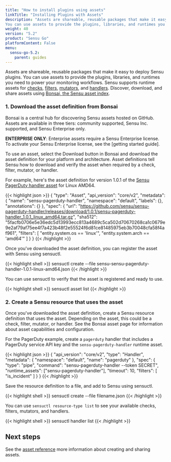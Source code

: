 ```yaml
---
title: "How to install plugins using assets"
linkTitle: "Installing Plugins with Assets"
description: "Assets are shareable, reusable packages that make it easy to deploy Sensu plugins.
You can use assets to provide the plugins, libraries, and runtimes you need to power your monitoring workflows."
weight: 40
version: "5.2"
product: "Sensu Go"
platformContent: False
menu: 
  sensu-go-5.2:
    parent: guides
---
```


Assets are shareable, reusable packages that make it easy to deploy Sensu plugins.
You can use assets to provide the plugins, libraries, and runtimes you need to power your monitoring workflows.
Sensu supports runtime assets for [checks][6], [filters][7], [mutators][8], and [handlers][9].
Discover, download, and share assets using [Bonsai, the Sensu asset index][16].

### 1. Download the asset definition from Bonsai

Bonsai is a central hub for discovering Sensu assets hosted on GitHub.
Assets are available in three tiers: community supported, Sensu Inc. supported, and Sensu Enterprise only.

**ENTERPRISE ONLY**: Enterprise assets require a Sensu Enterprise license. To activate your Sensu Enterprise license, see the [getting started guide].

To use an asset, select the Download button in Bonsai and download the asset definition for your platform and architecture.
Asset definitions tell Sensu how to download and verify the asset when required by a check, filter, mutator, or handler.

For example, here's the asset definition for version 1.0.1 of the [Sensu PagerDuty handler asset][19] for Linux AMD64.

{{< highlight json >}}
{
  "type": "Asset",
  "api_version": "core/v2",
  "metadata": {
    "name": "sensu-pagerduty-handler",
    "namespace": "default",
    "labels": {},
    "annotations": {}
  },
  "spec": {
    "url": "https://github.com/sensu/sensu-pagerduty-handler/releases/download/1.0.1/sensu-pagerduty-handler_1.0.1_linux_amd64.tar.gz",
    "sha512": "5facfb0706e5e36edc5d13993ecc813a4689c5ca502d70670268ca1c0679e9e2af79af75ee4f7a423b48f2e55524f6d81ce81485975eb3b70048cfa58f4af961",
    "filters": [
      "entity.system.os == 'linux'",
      "entity.system.arch == 'amd64'"
    ]
  }
}
{{< /highlight >}}

Once you've downloaded the asset definition, you can register the asset with Sensu using sensuctl.

{{< highlight shell >}}
sensuctl create --file sensu-sensu-pagerduty-handler-1.0.1-linux-amd64.json
{{< /highlight >}}

You can use sensuctl to verify that the asset is registered and ready to use.

{{< highlight shell >}}
sensuctl asset list
{{< /highlight >}}

### 2. Create a Sensu resource that uses the asset

Once you've downloaded the asset definition, create a Sensu resource definition that uses the asset.
Depending on the asset, this could be a check, filter, mutator, or handler.
See the Bonsai asset page for information about asset capabilities and configuration.

For the PagerDuty example, create a `pagerduty` handler that includes a PagerDuty service API key and the `sensu-pagerduty-handler` runtime asset.

{{< highlight json >}}
{
    "api_version": "core/v2",
    "type": "Handler",
    "metadata": {
        "namespace": "default",
        "name": "pagerduty"
    },
    "spec": {
        "type": "pipe",
        "command": "sensu-pagerduty-handler --token SECRET",
        "runtime_assets": ["sensu-pagerduty-handler"],
        "timeout": 10,
        "filters": [
            "is_incident"
        ]
    }
}
{{< /highlight >}}

Save the resource definition to a file, and add to Sensu using sensuctl.

{{< highlight shell >}}
sensuctl create --file filename.json
{{< /highlight >}}

You can use `sensuctl resource-type list` to see your available checks, filters, mutators, and handlers.

{{< highlight shell >}}
sensuctl handler list
{{< /highlight >}}

## Next steps

See the [asset reference](../../reference/assets) more information about creating and sharing assets.

[1]: ../../reference/assets/
[2]: #creating-an-asset
[3]: https://bonsai.sensu.io
[4]: https://bonsai.sensu.io/assets/sensu/sensu-aws
[6]: ../checks
[7]: ../filters
[8]: ../mutators
[9]: ../handlers
[16]: https://bonsai.sensu.io
[17]: ../../getting-started/enterprise
[19]: https://bonsai.sensu.io/assets/sensu/sensu-pagerduty-handler
[20]: https://bonsai.sensu.io/assets/sensu/sensu-email-handler
[21]: https://bonsai.sensu.io/assets/portertech/sensu-servicenow-handler
[22]: https://bonsai.sensu.io/assets/portertech/sensu-jira-handler
[26]: https://bonsai.sensu.io/assets/sensu/sensu-aws
[27]: https://bonsai.sensu.io/assets/sensu/sensu-prometheus-collector